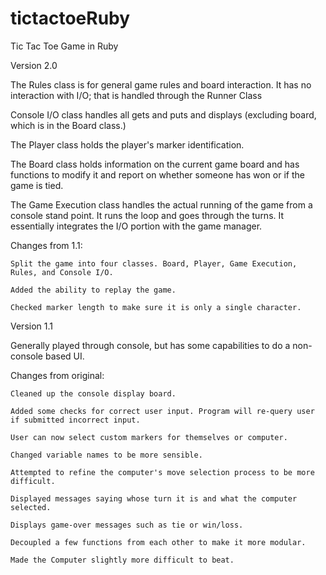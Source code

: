 # tictactoeRuby
Tic Tac Toe Game in Ruby

Version 2.0

The Rules class is for general game rules and board interaction. It has no interaction with I/O; that is handled through the Runner Class

Console I/O class handles all gets and puts and displays (excluding board, which is in the Board class.)

The Player class holds the player's marker identification.

The Board class holds information on the current game board and has functions to modify it and report on whether someone has won or if the game is tied.

The Game Execution class handles the actual running of the game from a console stand point. It runs the loop and goes through the turns. It essentially integrates the I/O portion with the game manager.


Changes from 1.1:

    Split the game into four classes. Board, Player, Game Execution, Rules, and Console I/O.

    Added the ability to replay the game.
    
    Checked marker length to make sure it is only a single character.
    
    
    
Version 1.1

Generally played through console, but has some capabilities to do a non-console based UI.

Changes from original:

	Cleaned up the console display board.
	
	Added some checks for correct user input. Program will re-query user if submitted incorrect input.
	
	User can now select custom markers for themselves or computer.
	
	Changed variable names to be more sensible.
	
	Attempted to refine the computer's move selection process to be more difficult.
	
	Displayed messages saying whose turn it is and what the computer selected.
	
	Displays game-over messages such as tie or win/loss.
	
	Decoupled a few functions from each other to make it more modular.
	
	Made the Computer slightly more difficult to beat.
